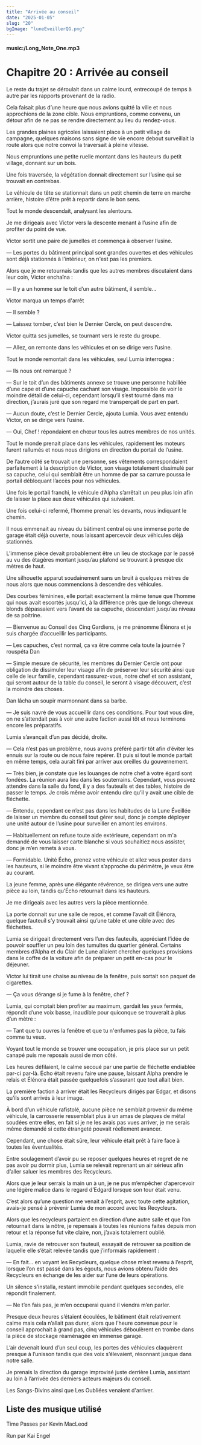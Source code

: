 ```yaml
---
title: "Arrivée au conseil"
date: "2025-01-05"
slug: "20"
bgImage: "luneEveillerQG.png"
---
```


#### music:/Long_Note_One.mp3

# Chapitre 20 : Arrivée au conseil

Le reste du trajet se déroulait dans un calme lourd, entrecoupé de temps à autre par les rapports provenant de la radio.

Cela faisait plus d’une heure que nous avions quitté la ville et nous approchions de la zone cible. Nous empruntions, comme convenu, un détour afin de ne pas se rendre directement au lieu du rendez-vous.

Les grandes plaines agricoles laissaient place à un petit village de campagne, quelques maisons sans signe de vie encore debout surveillait la route alors que notre convoi la traversait à pleine vitesse.

Nous empruntions une petite ruelle montant dans les hauteurs du petit village, donnant sur un bois.

Une fois traversée, la végétation donnait directement sur l’usine qui se trouvait en contrebas.

Le véhicule de tête se stationnait dans un petit chemin de terre en marche arrière, histoire d’être prêt à repartir dans le bon sens.

Tout le monde descendait, analysant les alentours.

Je me dirigeais avec Victor vers la descente menant à l’usine afin de profiter du point de vue.

Victor sortit une paire de jumelles et commença à observer l’usine.

— Les portes du bâtiment principal sont grandes ouvertes et des véhicules sont déjà stationnés à l’intérieur, on n'est pas les premiers.

Alors que je me retournais tandis que les autres membres discutaient dans leur coin, Victor enchaîna :

— Il y a un homme sur le toit d’un autre bâtiment, il semble…

Victor marqua un temps d'arrêt

— Il semble ?

— Laissez tomber, c’est bien le Dernier Cercle, on peut descendre.

Victor quitta ses jumelles, se tournant vers le reste du groupe.

— Allez, on remonte dans les véhicules et on se dirige vers l’usine.

Tout le monde remontait dans les véhicules, seul Lumia interrogea :

— Ils nous ont remarqué ?

— Sur le toit d’un des bâtiments annexe se trouve une personne habillée d’une cape et d’une capuche cachant son visage. Impossible de voir le moindre détail de celui-ci, cependant lorsqu’il s’est tourné dans ma direction, j’aurais juré que son regard me transperçait de part en part.

— Aucun doute, c’est le Dernier Cercle, ajouta Lumia. Vous avez entendu Victor, on se dirige vers l’usine.

— Oui, Chef ! répondaient en chœur tous les autres membres de nos unités.

Tout le monde prenait place dans les véhicules, rapidement les moteurs furent rallumés et nous nous dirigions en direction du portail de l’usine.

De l’autre côté se trouvait une personne, ses vêtements correspondaient parfaitement à la description de Victor, son visage totalement dissimulé par sa capuche, celui qui semblait être un homme de par sa carrure poussa le portail débloquant l’accès pour nos véhicules.

Une fois le portail franchi, le véhicule d’Alpha s’arrêtait un peu plus loin afin de laisser la place aux deux véhicules qui suivaient.

Une fois celui-ci refermé, l’homme prenait les devants, nous indiquant le chemin.

Il nous emmenait au niveau du bâtiment central où une immense porte de garage était déjà ouverte, nous laissant apercevoir deux véhicules déjà stationnés.

L’immense pièce devait probablement être un lieu de stockage par le passé au vu des étagères montant jusqu’au plafond se trouvant à presque dix mètres de haut.

Une silhouette apparut soudainement sans un bruit à quelques mètres de nous alors que nous commencions à descendre des véhicules.

Des courbes féminines, elle portait exactement la même tenue que l’homme qui nous avait escortés jusqu’ici, à la différence près que de longs cheveux blonds dépassaient vers l’avant de sa capuche, descendant jusqu’au niveau de sa poitrine.

— Bienvenue au Conseil des Cinq Gardiens, je me prénomme Élénora et je suis chargée d’accueillir les participants.

— Les capuches, c’est normal, ça va être comme cela toute la journée ? rouspéta Dan

— Simple mesure de sécurité, les membres du Dernier Cercle ont pour obligation de dissimuler leur visage afin de préserver leur sécurité ainsi que celle de leur famille, cependant rassurez-vous, notre chef et son assistant, qui seront autour de la table du conseil, le seront à visage découvert, c’est la moindre des choses.

Dan lâcha un soupir marmonnant dans sa barbe.

— Je suis navré de vous accueillir dans ces conditions. Pour tout vous dire, on ne s’attendait pas à voir une autre faction aussi tôt et nous terminons encore les préparatifs.

Lumia s’avançait d’un pas décidé, droite.

— Cela n’est pas un problème, nous avons préféré partir tôt afin d’éviter les ennuis sur la route ou de nous faire repérer. Et puis si tout le monde partait en même temps, cela aurait fini par arriver aux oreilles du gouvernement.

— Très bien, je constate que les louanges de notre chef à votre égard sont fondées. La réunion aura lieu dans les souterrains. Cependant, vous pouvez attendre dans la salle du fond, il y a des fauteuils et des tables, histoire de passer le temps. Je crois même avoir entendu dire qu’il y avait une cible de fléchette.

— Entendu, cependant ce n’est pas dans les habitudes de la Lune Éveillée de laisser un membre du conseil tout gérer seul, donc je compte déployer une unité autour de l’usine pour surveiller en amont les environs.

— Habituellement on refuse toute aide extérieure, cependant on m'a demandé de vous laisser carte blanche si vous souhaitiez nous assister, donc je m’en remets à vous.

— Formidable. Unité Écho, prenez votre véhicule et allez vous poster dans les hauteurs, si le moindre être vivant s’approche du périmètre, je veux être au courant.

La jeune femme, après une élégante révérence, se dirigea vers une autre pièce au loin, tandis qu’Écho retournait dans les hauteurs.

Je me dirigeais avec les autres vers la pièce mentionnée.

La porte donnait sur une salle de repos, et comme l’avait dit Élénora, quelque fauteuil s’y trouvait ainsi qu’une table et une cible avec des fléchettes.

Lumia se dirigeait directement vers l’un des fauteuils, appréciant l’idée de pouvoir souffler un peu loin des tumultes du quartier général. Certains membres d’Alpha et du Clair de Lune allaient chercher quelques provisions dans le coffre de la voiture afin de préparer un petit en-cas pour le déjeuner.

Victor lui tirait une chaise au niveau de la fenêtre, puis sortait son paquet de cigarettes.

— Ça vous dérange si je fume à la fenêtre, chef ?

Lumia, qui comptait bien profiter au maximum, gardait les yeux fermés, répondit d’une voix basse, inaudible pour quiconque se trouverait à plus d’un mètre :

— Tant que tu ouvres la fenêtre et que tu n'enfumes pas la pièce, tu fais comme tu veux.

Voyant tout le monde se trouver une occupation, je pris place sur un petit canapé puis me reposais aussi de mon côté.

Les heures défilaient, le calme secoué par une partie de fléchette endiablée par-ci par-là. Écho était revenu faire une pause, laissant Alpha prendre le relais et Élénora était passée quelquefois s’assurant que tout allait bien.

La première faction à arriver était les Recycleurs dirigés par Edgar, et disons qu’ils sont arrivés à leur image. 

À bord d’un véhicule rafistolé, aucune pièce ne semblait provenir du même véhicule, la carrosserie ressemblait plus à un amas de plaques de métal soudées entre elles, en fait si je ne les avais pas vues arriver, je me serais même demandé si cette étrangeté pouvait réellement avancer.

Cependant, une chose était sûre, leur véhicule était prêt à faire face à toutes les éventualités.

Entre soulagement d’avoir pu se reposer quelques heures et regret de ne pas avoir pu dormir plus, Lumia se relevait reprenant un air sérieux afin d’aller saluer les membres des Recycleurs.

Alors que je leur serrais la main un à un, je ne pus m’empêcher d’apercevoir une légère malice dans le regard d’Edgard lorsque son tour était venu.

C’est alors qu’une question me venait à l’esprit, avec toute cette agitation, avais-je pensé à prévenir Lumia de mon accord avec les Recycleurs.

Alors que les recycleurs partaient en direction d’une autre salle et que l’on retournait dans la nôtre, je repensais à toutes les réunions faites depuis mon retour et la réponse fut vite claire, non, j’avais totalement oublié.

Lumia, ravie de retrouver son fauteuil, essayait de retrouver sa position de laquelle elle s’était relevée tandis que j’informais rapidement :

— En fait… en voyant les Recycleurs, quelque chose m’est revenu à l’esprit, lorsque l’on est passé dans les égouts, nous avions obtenu l’aide des Recycleurs en échange de les aider sur l’une de leurs opérations.

Un silence s’installa, restant immobile pendant quelques secondes, elle répondit finalement.

— Ne t’en fais pas, je m’en occuperai quand il viendra m’en parler.

Presque deux heures s’étaient écoulées, le bâtiment était relativement calme mais cela n’allait pas durer, alors que l’heure convenue pour le conseil approchait à grand pas, cinq véhicules déboulèrent en trombe dans la pièce de stockage réaménagée en immense garage.

L’air devenait lourd d’un seul coup, les portes des véhicules claquèrent presque à l’unisson tandis que des voix s’élevaient, résonnant jusque dans notre salle.

Je prenais la direction du garage improvisé juste derrière Lumia, assistant au loin à l’arrivée des derniers acteurs majeurs du conseil.

Les Sangs-Divins ainsi que Les Oubliées venaient d'arriver.

## Liste des musique utilisé

Time Passes par Kevin MacLeod

Run par Kai Engel